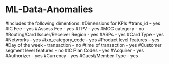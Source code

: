 # ML-Data-Anomalies
#Includes the following dimentions:
#Dimensions for KPIs
#trans_id - yes 
#IC Fee - yes 
#Assess Fee - yes 
#TPV - yes 
#MCC category - no
#Routing/Card Issuer/Receiver Region - yes 
#ASPs - yes 
#Card Type - yes 
#Networks - yes 
#txn_category_code - yes 
#Product level features - yes 
#Day of the week - transaction - no
#time of transaction - yes 
#Customer segment level features - no
#IC Plan Codes - yes 
#Acquirer - yes 
#Authorizer - yes 
#Currency - yes 
#Guest/Member Type - yes 

